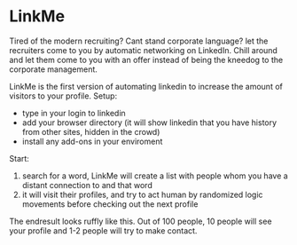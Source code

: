 # LinkMe
Tired of the modern recruiting? Cant stand corporate language? let the recruiters come to you by automatic networking on LinkedIn. Chill around and let them come to you with an offer instead of being the kneedog to the corporate management.

LinkMe is the first version of automating linkedin to increase the amount of visitors to your profile. 
Setup:
- type in your login to linkedin
- add your browser directory (it will show linkedin that you have history from other sites, hidden in the crowd)
- install any add-ons in your enviroment

Start:
1. search for a word, LinkMe will create a list with people whom you have a distant connection to and that word
2. it will visit their profiles, and try to act human by randomized logic movements before checking out the next profile

The endresult looks ruffly like this. Out of 100 people, 10 people will see your profile and 1-2 people will try to make contact.

